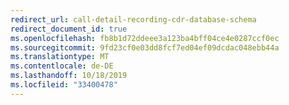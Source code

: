 ```yaml
---
redirect_url: call-detail-recording-cdr-database-schema
redirect_document_id: true
ms.openlocfilehash: fb8b1d72ddeee3a123ba4bff04ce4e0287ccf0ec
ms.sourcegitcommit: 9fd23cf0e03dd8fcf7ed04ef09dcdac048ebb44a
ms.translationtype: MT
ms.contentlocale: de-DE
ms.lasthandoff: 10/18/2019
ms.locfileid: "33400478"
---
```

